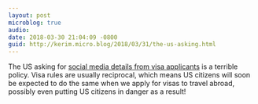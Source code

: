 ```yaml
---
layout: post
microblog: true
audio: 
date: 2018-03-30 21:04:09 -0800
guid: http://kerim.micro.blog/2018/03/31/the-us-asking.html
---
```

The US asking for [social media details from visa applicants](https://www.cbsnews.com/news/visa-applicants-social-media-details-email-addresses-phone-numbers/) is a terrible policy. Visa rules are usually reciprocal, which means US citizens will soon be expected to do the same when we apply for visas to travel abroad, possibly even putting US citizens in danger as a result!
